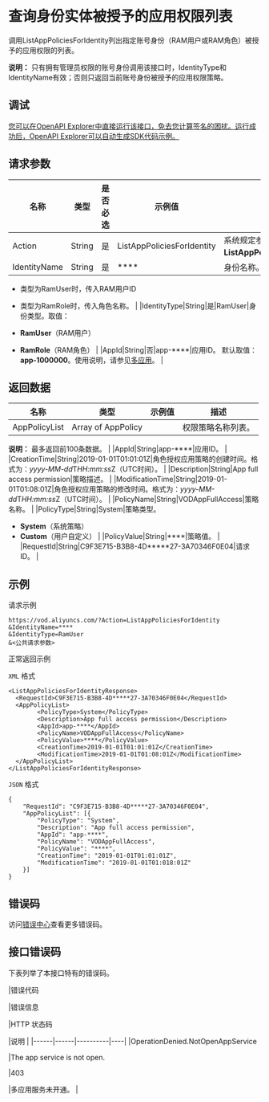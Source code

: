 # 查询身份实体被授予的应用权限列表

调用ListAppPoliciesForIdentity列出指定账号身份（RAM用户或RAM角色）被授予的应用权限的列表。

**说明：** 只有拥有管理员权限的账号身份调用该接口时，IdentityType和IdentityName有效；否则只返回当前账号身份被授予的应用权限策略。

## 调试

[您可以在OpenAPI Explorer中直接运行该接口，免去您计算签名的困扰。运行成功后，OpenAPI Explorer可以自动生成SDK代码示例。](https://api.aliyun.com/#product=vod&api=ListAppPoliciesForIdentity&type=RPC&version=2017-03-21)

## 请求参数

|名称|类型|是否必选|示例值|描述|
|--|--|----|---|--|
|Action|String|是|ListAppPoliciesForIdentity|系统规定参数。取值：**ListAppPoliciesForIdentity**。 |
|IdentityName|String|是|\*\*\*\*|身份名称。

 -   类型为RamUser时，传入RAM用户ID
-   类型为RamRole时，传入角色名称。 |
|IdentityType|String|是|RamUser|身份类型。取值：

 -   **RamUser**（RAM用户）
-   **RamRole**（RAM角色） |
|AppId|String|否|app-\*\*\*\*|应用ID。 默认取值：**app-1000000**。使用说明，请参见[多应用](~~113600~~)。 |

## 返回数据

|名称|类型|示例值|描述|
|--|--|---|--|
|AppPolicyList|Array of AppPolicy| |权限策略名称列表。

 **说明：** 最多返回前100条数据。 |
|AppId|String|app-\*\*\*\*|应用ID。 |
|CreationTime|String|2019-01-01T01:01:01Z|角色授权应用策略的创建时间。格式为：*yyyy-MM-dd*T*HH:mm:ss*Z（UTC时间）。 |
|Description|String|App full access permission|策略描述。 |
|ModificationTime|String|2019-01-01T01:08:01Z|角色授权应用策略的修改时间。格式为：*yyyy-MM-dd*T*HH:mm:ss*Z（UTC时间）。 |
|PolicyName|String|VODAppFullAccess|策略名称。 |
|PolicyType|String|System|策略类型。

 -   **System**（系统策略）
-   **Custom**（用户自定义） |
|PolicyValue|String|\*\*\*\*|策略值。 |
|RequestId|String|C9F3E715-B3B8-4D\*\*\*\*\*27-3A70346F0E04|请求ID。 |

## 示例

请求示例

```
https://vod.aliyuncs.com/?Action=ListAppPoliciesForIdentity
&IdentityName=****
&IdentityType=RamUser
&<公共请求参数>
```

正常返回示例

`XML` 格式

```
<ListAppPoliciesForIdentityResponse>
  <RequestId>C9F3E715-B3B8-4D*****27-3A70346F0E04</RequestId>
  <AppPolicyList>
        <PolicyType>System</PolicyType>
        <Description>App full access permission</Description>
        <AppId>app-****</AppId>
        <PolicyName>VODAppFullAccess</PolicyName>
        <PolicyValue>****</PolicyValue>
        <CreationTime>2019-01-01T01:01:01Z</CreationTime>
        <ModificationTime>2019-01-01T01:08:01Z</ModificationTime>
  </AppPolicyList>
</ListAppPoliciesForIdentityResponse>
```

`JSON` 格式

```
{
	"RequestId": "C9F3E715-B3B8-4D*****27-3A70346F0E04",
	"AppPolicyList": [{
		"PolicyType": "System",
		"Description": "App full access permission",
		"AppId": "app-****",
		"PolicyName": "VODAppFullAccess",
		"PolicyValue": "****",
		"CreationTime": "2019-01-01T01:01:01Z",
		"ModificationTime": "2019-01-01T01:018:01Z"
	}]
}
```

## 错误码

访问[错误中心](https://error-center.aliyun.com/status/product/vod)查看更多错误码。

## 接口错误码

下表列举了本接口特有的错误码。

|错误代码

|错误信息

|HTTP 状态码

|说明 |
|------|------|----------|----|
|OperationDenied.NotOpenAppService

|The app service is not open.

|403

|多应用服务未开通。 |

